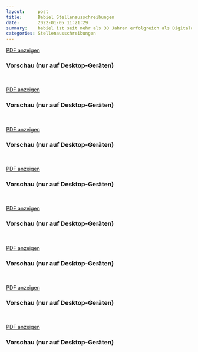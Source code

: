 ```yaml
---
layout:     post
title:      Babiel Stellenausschreibungen
date:       2022-01-05 11:21:29
summary:    babiel ist seit mehr als 30 Jahren erfolgreich als Digitalagentur in den Bereichen Onlinekommunikation und E-Commerce für namhafte Konzerne und öffentliche Auftraggeber tätig.
categories: Stellenausschreibungen
---
```

<a class="btn btn-primary" href="{{ site.url }}/pdfs/Babiel_Anzeige_2020_Junior_PM.pdf">PDF anzeigen</a>

<h3>Vorschau (nur auf Desktop-Geräten)</h3>
<div class="d-none d-sm-block">
<object data="{{ site.url }}/pdfs/Babiel_Anzeige_2020_Junior_PM.pdf" width="650" height="800" type='application/pdf'></object>
</div>
<br>

<a class="btn btn-primary" href="{{ site.url }}/pdfs/Babiel_Anzeige_2020_Werk_Lin_Ad.pdf">PDF anzeigen</a>
<h3>Vorschau (nur auf Desktop-Geräten)</h3>
<div class="d-none d-sm-block">
<object data="{{ site.url }}/pdfs/Babiel_Anzeige_2020_Werk_Lin_Ad.pdf" width="650" height="800" type='application/pdf'></object>
</div>
<br>

<a class="btn btn-primary" href="{{ site.url }}/pdfs/Babiel_Anzeige_2021_Junior_Full_Stack_Dev.pdf">PDF anzeigen</a>
<h3>Vorschau (nur auf Desktop-Geräten)</h3>
<div class="d-none d-sm-block">
<object data="{{ site.url }}/pdfs/Babiel_Anzeige_2021_Junior_Full_Stack_Dev.pdf" width="650" height="800" type='application/pdf'></object>
</div>
<br>

<a class="btn btn-primary" href="{{ site.url }}/pdfs/Babiel_Anzeige_2021_Junior_Jav_Dev.pdf">PDF anzeigen</a>
<h3>Vorschau (nur auf Desktop-Geräten)</h3>
<div class="d-none d-sm-block">
<object data="{{ site.url }}/pdfs/Babiel_Anzeige_2021_Junior_Jav_Dev.pdf" width="650" height="800" type='application/pdf'></object>
<br>

<a class="btn btn-primary" href="{{ site.url }}/pdfs/Babiel_Anzeige_2021_Junior_Linux_Sys.pdf">PDF anzeigen</a>
<h3>Vorschau (nur auf Desktop-Geräten)</h3>
<div class="d-none d-sm-block">
<object data="{{ site.url }}/pdfs/Babiel_Anzeige_2021_Junior_Linux_Sys.pdf" width="650" height="800" type='application/pdf'></object>
</div>
<br>

<a class="btn btn-primary" href="{{ site.url }}/pdfs/Babiel_Anzeige_2021_Junior_Soft_Eng.pdf">PDF anzeigen</a>
<h3>Vorschau (nur auf Desktop-Geräten)</h3>
<div class="d-none d-sm-block">
<object data="{{ site.url }}/pdfs/Babiel_Anzeige_2021_Junior_Soft_Eng.pdf" width="650" height="800" type='application/pdf'></object>
</div>
<br>

<a class="btn btn-primary" href="{{ site.url }}/pdfs/Babiel_Anzeige_2021_Werk_Java.pdf">PDF anzeigen</a>
<h3>Vorschau (nur auf Desktop-Geräten)</h3>
<div class="d-none d-sm-block">
<object data="{{ site.url }}/pdfs/Babiel_Anzeige_2021_Werk_Java.pdf" width="650" height="800" type='application/pdf'></object>
</div>
<br>

<a class="btn btn-primary" href="{{ site.url }}/pdfs/Babiel_Anzeige_2021_Werk_Quali.pdf">PDF anzeigen</a>
<h3>Vorschau (nur auf Desktop-Geräten)</h3>
<div class="d-none d-sm-block">
<object data="{{ site.url }}/pdfs/Babiel_Anzeige_2021_Werk_Quali.pdf" width="650" height="800" type='application/pdf'></object>
</div>